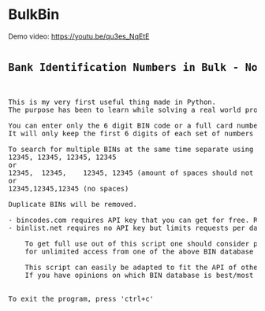 # BulkBin

Demo video: https://youtu.be/qu3es_NqEtE

<pre>
<h2>Bank Identification Numbers in Bulk - No more captcha codes!</h2>

This is my very first useful thing made in Python.
The purpose has been to learn while solving a real world problem.

You can enter only the 6 digit BIN code or a full card number.
It will only keep the first 6 digits of each set of numbers entered.

To search for multiple BINs at the same time separate using comma+space, like so:
12345, 12345, 12345, 12345
or
12345,  12345,    12345, 12345 (amount of spaces should not matter)
or
12345,12345,12345 (no spaces)

Duplicate BINs will be removed.

- bincodes.com requires API key that you can get for free. Requests limited to 20 per day.
- binlist.net requires no API key but limits requests per day. Use this version to quickly test.

    To get full use out of this script one should consider paying a small fee 
    for unlimited access from one of the above BIN database website.
  
    This script can easily be adapted to fit the API of other BIN databases.
    If you have opinions on which BIN database is best/most up to date, let me know.


To exit the program, press 'ctrl+c'
</pre>
